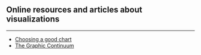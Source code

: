 ## Online resources and articles about visualizations

---

<ul>
  <li><a href="http://extremepresentation.typepad.com/files/choosing-a-good-chart-09.pdf">Choosing a good chart</a></li>
  <li><a href="http://static1.1.sqspcdn.com/static/f/482333/25510906/1412357304313/The-Graphic-Continuum-POSTER.jpg?token=ws8moZ6BFsIM7f4Rhu6K%2BsDqjfE%3D">The Graphic Continuum</a></li>  
</ul>  